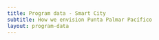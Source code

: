 ```yaml
---
title: Program data - Smart City
subtitle: How we envision Punta Palmar Pacífico
layout: program-data
---
```


